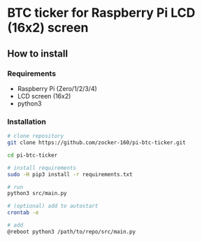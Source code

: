 # BTC ticker for Raspberry Pi LCD (16x2) screen

## How to install

### Requirements

- Raspberry Pi (Zero/1/2/3/4)
- LCD screen (16x2)
- python3

### Installation

```bash
# clone repository
git clone https://github.com/zocker-160/pi-btc-ticker.git

cd pi-btc-ticker

# install requirements
sudo -H pip3 install -r requirements.txt

# run
python3 src/main.py

# (optional) add to autostart
crontab -e

# add
@reboot python3 /path/to/repo/src/main.py
```
